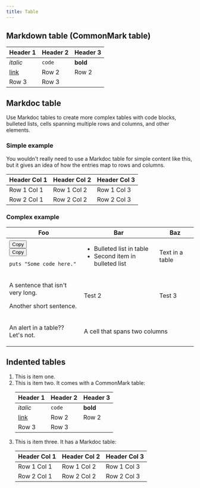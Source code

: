 ```yaml
---
title: Table
---
```


<div id="markdoc-chooser"></div>
<div id="markdoc-content"><article>
  <h2>Markdown table (CommonMark table)</h2>
  <table>
    <thead>
      <tr>
        <th>Header 1</th>
        <th>Header 2</th>
        <th>Header 3</th>
      </tr>
    </thead>
    <tbody>
      <tr>
        <td><em>italic</em></td>
        <td><code>code</code></td>
        <td><strong>bold</strong></td>
      </tr>
      <tr>
        <td><a href="https://www.google.com">link</a></td>
        <td>Row 2</td>
        <td>Row 2</td>
      </tr>
      <tr>
        <td>Row 3</td>
        <td>Row 3</td>
        <td><i class="icon-check-bold"></i></td>
      </tr>
    </tbody>
  </table>
  <h2>Markdoc table</h2>
  <p>
    Use Markdoc tables to create more complex tables with code blocks, bulleted
    lists, cells spanning multiple rows and columns, and other elements.
  </p>
  <h3>Simple example</h3>
  <p>
    You wouldn't really need to use a Markdoc table for simple content like
    this, but it gives an idea of how the entries map to rows and columns.
  </p>
  <table>
    <thead>
      <tr>
        <th>Header Col 1</th>
        <th>Header Col 2</th>
        <th>Header Col 3</th>
      </tr>
    </thead>
    <tbody>
      <tr>
        <td>Row 1 Col 1</td>
        <td>Row 1 Col 2</td>
        <td>Row 1 Col 3</td>
      </tr>
      <tr>
        <td>Row 2 Col 1</td>
        <td>Row 2 Col 2</td>
        <td>Row 2 Col 3</td>
      </tr>
    </tbody>
  </table>
  <h3>Complex example</h3>
  <table>
    <thead>
      <tr>
        <th>Foo</th>
        <th>Bar</th>
        <th>Baz</th>
      </tr>
    </thead>
    <tbody>
      <tr>
        <td>
          <div class="code-snippet-wrapper">
            <div
              class="code-filename-wrapper d-flex justify-content-end collapsible"
            >
              <div class="js-code-block-visibility-toggle">
                <div class="chevron chevron-down d-none"></div>
                <div class="chevron chevron-up"></div>
              </div>
            </div>
            <div class="code-snippet">
              <div class="code-button-wrapper position-absolute">
                <button class="btn text-primary js-copy-button">Copy</button>
              </div>
              <div class="highlight code-snippet js-appended-copy-btn">
                <div class="code-button-wrapper position-absolute">
                  <button class="btn text-primary js-copy-button">Copy</button>
                </div>
                <pre
                  tabindex="0"
                  class="chroma"
                ><code><span class="line"><span class="cl"><span class="nb">puts</span> <span class="s2">&#34;Some code here.&#34;</span>
</span></span></code></pre>
              </div>
            </div>
          </div>
        </td>
        <td>
          <ul>
            <li>Bulleted list in table</li>
            <li>Second item in bulleted list</li>
          </ul>
        </td>
        <td>Text in a table</td>
      </tr>
      <tr>
        <td>
          <p>A sentence that isn't very long.</p>
          <p>Another short sentence.</p>
        </td>
        <td><p>Test 2</p></td>
        <td><p>Test 3</p></td>
      </tr>
      <tr>
        <td>
          <div class="alert alert-danger">
            <p>An alert in a table?? Let's not.</p>
          </div>
        </td>
        <td colspan="2">A cell that spans two columns</td>
      </tr>
    </tbody>
  </table>
  <h2>Indented tables</h2>
  <ol>
    <li>This is item one.</li>
    <li>
      This is item two. It comes with a CommonMark table:
      <table>
        <thead>
          <tr>
            <th>Header 1</th>
            <th>Header 2</th>
            <th>Header 3</th>
          </tr>
        </thead>
        <tbody>
          <tr>
            <td><em>italic</em></td>
            <td><code>code</code></td>
            <td><strong>bold</strong></td>
          </tr>
          <tr>
            <td><a href="https://www.google.com">link</a></td>
            <td>Row 2</td>
            <td>Row 2</td>
          </tr>
          <tr>
            <td>Row 3</td>
            <td>Row 3</td>
            <td><i class="icon-check-bold"></i></td>
          </tr>
        </tbody>
      </table>
    </li>
    <li>
      This is item three. It has a Markdoc table:
      <table>
        <thead>
          <tr>
            <th>Header Col 1</th>
            <th>Header Col 2</th>
            <th>Header Col 3</th>
          </tr>
        </thead>
        <tbody>
          <tr>
            <td>Row 1 Col 1</td>
            <td>Row 1 Col 2</td>
            <td>Row 1 Col 3</td>
          </tr>
          <tr>
            <td>Row 2 Col 1</td>
            <td>Row 2 Col 2</td>
            <td>Row 2 Col 3</td>
          </tr>
        </tbody>
      </table>
    </li>
  </ol>
</article>
</div>
  <script>    clientRenderer.initialize({        pagePrefsConfig: undefined,        prefOptionsConfig: {},        selectedValsByPrefId: {},        ifFunctionsByRef: {}    });  </script>  
